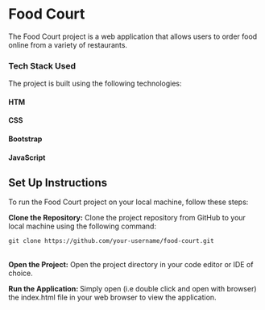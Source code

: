 <h1>Food Court</h1>
<p>The Food Court project is a web application that allows users to order food online from a variety of restaurants.</p>
<h3>Tech Stack Used</h3>
<p>The project is built using the following technologies:</p>

<h4>HTM</h4>
<h4>CSS</h4>
<h4>Bootstrap</h4>
<h4>JavaScript</h4>

<h2>Set Up Instructions</h2>
<p>To run the Food Court project on your local machine, follow these steps:</p>

<p><b>Clone the Repository:</b> Clone the project repository from GitHub to your local machine using the following command:</p>
<code>git clone https://github.com/your-username/food-court.git</code>
<br>
<br>
<p><b>Open the Project:</b> Open the project directory in your code editor or IDE of choice.</p>

<p><b>Run the Application: </b> Simply open (i.e double click and open with browser) the index.html file in your web browser to view the application.</p>
